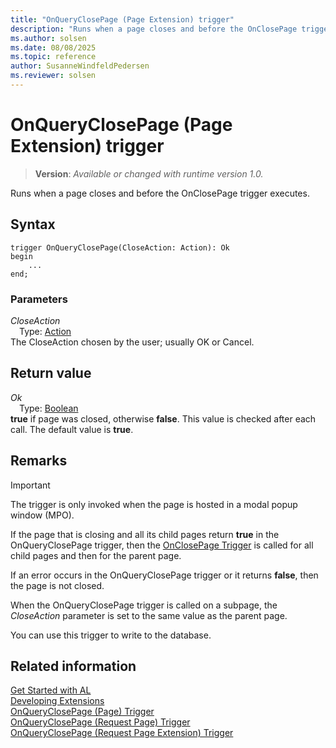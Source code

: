 ```yaml
---
title: "OnQueryClosePage (Page Extension) trigger"
description: "Runs when a page closes and before the OnClosePage trigger executes."
ms.author: solsen
ms.date: 08/08/2025
ms.topic: reference
author: SusanneWindfeldPedersen
ms.reviewer: solsen
---
```

[//]: # (START>DO_NOT_EDIT)
[//]: # (IMPORTANT:Do not edit any of the content between here and the END>DO_NOT_EDIT.)
[//]: # (Any modifications should be made in the .xml files in the ModernDev repo.)

# OnQueryClosePage (Page Extension) trigger
> **Version**: _Available or changed with runtime version 1.0._

Runs when a page closes and before the OnClosePage trigger executes.


## Syntax
```AL
trigger OnQueryClosePage(CloseAction: Action): Ok
begin
    ...
end;
```

### Parameters

*CloseAction*  
&emsp;Type: [Action](../../methods-auto/action/action-option.md)  
The CloseAction chosen by the user; usually OK or Cancel.  


## Return value

*Ok*  
&emsp;Type: [Boolean](../../methods-auto/boolean/boolean-data-type.md)  
**true** if page was closed, otherwise **false**. This value is checked after each call. The default value is **true**.  

[//]: # (IMPORTANT: END>DO_NOT_EDIT)

## Remarks

> [!IMPORTANT]  
> The trigger is only invoked when the page is hosted in a modal popup window \(MPO\).  

If the page that is closing and all its child pages return **true** in the OnQueryClosePage trigger, then the [OnClosePage Trigger](../page/devenv-onclosepage-page-trigger.md) is called for all child pages and then for the parent page.  

If an error occurs in the OnQueryClosePage trigger or it returns **false**, then the page is not closed.  

When the OnQueryClosePage trigger is called on a subpage, the *CloseAction* parameter is set to the same value as the parent page.  

You can use this trigger to write to the database.

## Related information  
[Get Started with AL](../../devenv-get-started.md)  
[Developing Extensions](../../devenv-dev-overview.md)  
[OnQueryClosePage (Page) Trigger](../page/devenv-onqueryclosepage-page-trigger.md)  
[OnQueryClosePage (Request Page) Trigger](../requestpage/devenv-onqueryclosepage-requestpage-trigger.md)  
[OnQueryClosePage (Request Page Extension) Trigger](../requestpageextension/devenv-onqueryclosepage-requestpageextension-trigger.md)
